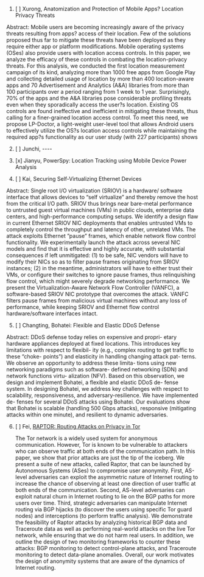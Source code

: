 1. [ ] Xurong, Anatomization and Protection of Mobile Apps? Location Privacy Threats

Abstract: Mobile users are becoming increasingly aware of the privacy threats resulting from apps? access of their location. Few of the solutions proposed thus far to mitigate these threats have been deployed as they require either app or platform modifications. Mobile operating systems (OSes) also provide users with location access controls. In this paper, we analyze the efficacy of these controls in combating the location-privacy threats. For this analysis, we conducted the first location measurement campaign of its kind, analyzing more than 1000 free apps from Google Play and collecting detailed usage of location by more than 400 location-aware apps and 70 Advertisement and Analytics (A&A) libraries from more than 100 participants over a period ranging from 1 week to 1 year. Surprisingly, 70\% of the apps and the A&A libraries pose considerable profiling threats even when they sporadically access the user?s location. Existing OS controls are found ineffective and inefficient in mitigating these threats, thus calling for a finer-grained location access control. To meet this need, we propose LP-Doctor, a light-weight user-level tool that allows Android users to effectively utilize the OS?s location access controls while maintaining the required app?s functionality as our user study (with 227 participants) shows

2. [ ] Junchi, ----

3. [x] Jianyu, PowerSpy: Location Tracking using Mobile Device Power Analysis

4. [ ] Kai, Securing Self-Virtualizing Ethernet Devices

Abstract: 
Single root I/O virtualization (SRIOV) is a hardware/ software interface that allows devices to “self virtualize” and thereby remove the host from the critical I/O path. SRIOV thus brings near bare-metal performance to untrusted guest virtual machines (VMs) in public clouds, enterprise data centers, and high-performance computing setups. We identify a design flaw in current Ethernet SRIOV NIC deployments that enables untrusted VMs to completely control the throughput and latency of other, unrelated VMs. The attack exploits Ethernet ”pause” frames, which enable network flow control functionality. We experimentally launch the attack across several NIC models and find that it is effective and highly accurate, with substantial consequences if left unmitigated: (1) to be safe, NIC vendors will have to modify their NICs so as to filter pause frames originating from SRIOV instances; (2) in the meantime, administrators will have to either trust their VMs, or configure their switches to ignore pause frames, thus relinquishing flow control, which might severely degrade networking performance. We present the Virtualization-Aware Network Flow Controller (VANFC), a software-based SRIOV NIC prototype that overcomes the attack. VANFC filters pause frames from malicious virtual machines without any loss of performance, while keeping SRIOV and Ethernet flow control hardware/software interfaces intact.

5. [ ] Changting, Bohatei: Flexible and Elastic DDoS Defense

Abstract: DDoS defense today relies on expensive and propri- etary hardware appliances deployed at fixed locations. This introduces key limitations with respect to flexibil- ity (e.g., complex routing to get traffic to these “choke- points”) and elasticity in handling changing attack pat- terns. We observe an opportunity to address these limita- tions using new networking paradigms such as software- defined networking (SDN) and network functions virtu- alization (NFV). Based on this observation, we design and implement Bohatei, a flexible and elastic DDoS de- fense system. In designing Bohatei, we address key challenges with respect to scalability, responsiveness, and adversary-resilience. We have implemented de- fenses for several DDoS attacks using Bohatei. Our evaluations show that Bohatei is scalable (handling 500 Gbps attacks), responsive (mitigating attacks within one minute), and resilient to dynamic adversaries.

6. [ ] Fei, [RAPTOR: Routing Attacks on Privacy in Tor](https://www.usenix.org/conference/usenixsecurity15/technical-sessions/presentation/sun)

	The Tor network is a widely used system for anonymous communication. However, Tor is known to be vulnerable to attackers who can observe traffic at both ends of the communication path. In this paper, we show that prior attacks are just the tip of the iceberg. We present a suite of new attacks, called Raptor, that can be launched by Autonomous Systems (ASes) to compromise user anonymity. First, AS-level adversaries can exploit the asymmetric nature of Internet routing to increase the chance of observing at least one direction of user traffic at both ends of the communication. Second, AS-level adversaries can exploit natural churn in Internet routing to lie on the BGP paths for more users over time. Third, strategic adversaries can manipulate Internet routing via BGP hijacks (to discover the users using specific Tor guard nodes) and interceptions (to perform traffic analysis). We demonstrate the feasibility of Raptor attacks by analyzing historical BGP data and Traceroute data as well as performing real-world attacks on the live Tor network, while ensuring that we do not harm real users. In addition, we outline the design of two monitoring frameworks to counter these attacks: BGP monitoring to detect control-plane attacks, and Traceroute monitoring to detect data-plane anomalies. Overall, our work motivates the design of anonymity systems that are aware of the dynamics of Internet routing.

